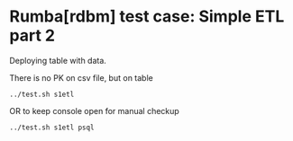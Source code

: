 # Rumba[rdbm] test case: Simple ETL part 2


Deploying table with data.

There is no PK on csv file, but on table

```
../test.sh s1etl

```
OR to keep console open for manual checkup
```
../test.sh s1etl psql

```

